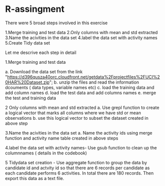 # R-assingment
There were 5 broad steps involved in this exercise

1.Merge training and test data
2.Only columns with mean and std extracted
3.Name the acivities in the data set
4.label the data set with activity names
5.Create Tidy data set

Let me descrive each step in detail

1.Merge training and test data

a. Download the data set from the link "https://d396qusza40orc.cloudfront.net/getdata%2Fprojectfiles%2FUCI%20HAR%20Dataset.zip";
b. unzip the files and read the information dcouments ( data types, variable names etc)
c. load the training data and add column names
d. load the test data and add columns names
e. merge the test and training data


2 Only columns with mean and std extracted
a. Use grepl function to create a logical vector that marks all columns where we have std or mean observations
b. use this logical vector to subset the dataset created in above step

3.Name the acivities in the data set
a. Name the activity ids using merge function and activity name table created in above steps

4.label the data set with activity names- Use gsub function to clean up the columnnames ( details in the codebook)

5 Tidydata set creation - Use aggregate function to group the data by candidate id and actvity id so that there are 6 records per
candidate as each candidate performs 6 activities. In total there are 180 records. Then export this data as a text file.



